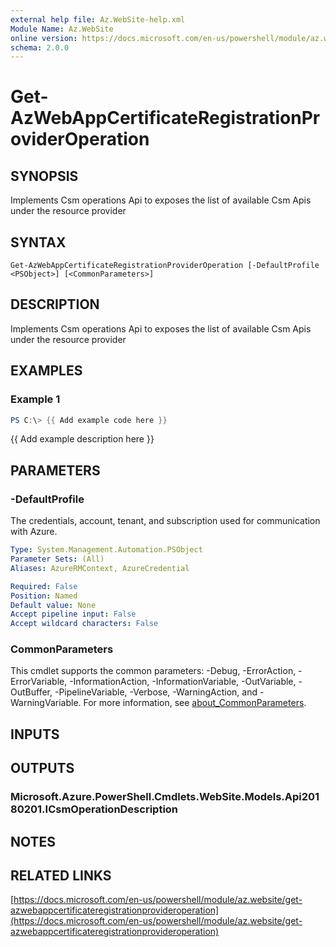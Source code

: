 ```yaml
---
external help file: Az.WebSite-help.xml
Module Name: Az.WebSite
online version: https://docs.microsoft.com/en-us/powershell/module/az.website/get-azwebappcertificateregistrationprovideroperation
schema: 2.0.0
---
```


# Get-AzWebAppCertificateRegistrationProviderOperation

## SYNOPSIS
Implements Csm operations Api to exposes the list of available Csm Apis under the resource provider

## SYNTAX

```
Get-AzWebAppCertificateRegistrationProviderOperation [-DefaultProfile <PSObject>] [<CommonParameters>]
```

## DESCRIPTION
Implements Csm operations Api to exposes the list of available Csm Apis under the resource provider

## EXAMPLES

### Example 1
```powershell
PS C:\> {{ Add example code here }}
```

{{ Add example description here }}

## PARAMETERS

### -DefaultProfile
The credentials, account, tenant, and subscription used for communication with Azure.

```yaml
Type: System.Management.Automation.PSObject
Parameter Sets: (All)
Aliases: AzureRMContext, AzureCredential

Required: False
Position: Named
Default value: None
Accept pipeline input: False
Accept wildcard characters: False
```

### CommonParameters
This cmdlet supports the common parameters: -Debug, -ErrorAction, -ErrorVariable, -InformationAction, -InformationVariable, -OutVariable, -OutBuffer, -PipelineVariable, -Verbose, -WarningAction, and -WarningVariable. For more information, see [about_CommonParameters](http://go.microsoft.com/fwlink/?LinkID=113216).

## INPUTS

## OUTPUTS

### Microsoft.Azure.PowerShell.Cmdlets.WebSite.Models.Api20180201.ICsmOperationDescription
## NOTES

## RELATED LINKS

[https://docs.microsoft.com/en-us/powershell/module/az.website/get-azwebappcertificateregistrationprovideroperation](https://docs.microsoft.com/en-us/powershell/module/az.website/get-azwebappcertificateregistrationprovideroperation)

